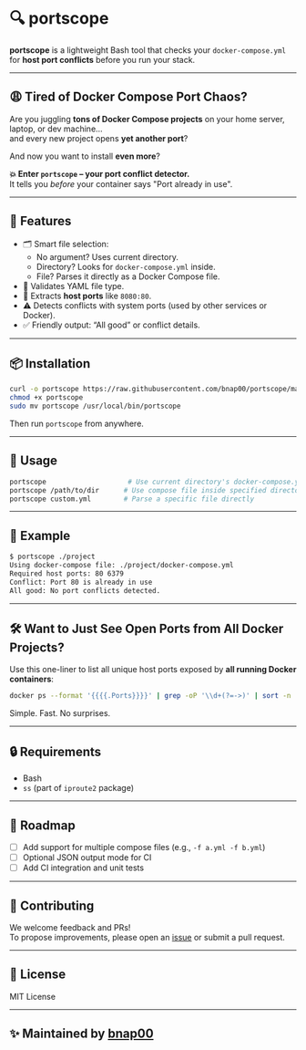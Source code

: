 # 🔍 portscope

**portscope** is a lightweight Bash tool that checks your `docker-compose.yml` for **host port conflicts** before you run your stack.

---

## 😩 Tired of Docker Compose Port Chaos?

Are you juggling **tons of Docker Compose projects** on your home server, laptop, or dev machine…  
and every new project opens **yet another port**?

And now you want to install **even more**?

**💥 Enter `portscope` – your port conflict detector.**  
It tells you *before* your container says "Port already in use".

---

## 🧠 Features

- 🗂️ Smart file selection:
  - No argument? Uses current directory.
  - Directory? Looks for `docker-compose.yml` inside.
  - File? Parses it directly as a Docker Compose file.
- 🧪 Validates YAML file type.
- 🔎 Extracts **host ports** like `8080:80`.
- ⚠️ Detects conflicts with system ports (used by other services or Docker).
- ✅ Friendly output: “All good” or conflict details.

---

## 📦 Installation

```bash
curl -o portscope https://raw.githubusercontent.com/bnap00/portscope/main/portscope.sh
chmod +x portscope
sudo mv portscope /usr/local/bin/portscope
```

Then run `portscope` from anywhere.

---

## 🚀 Usage

```bash
portscope                    # Use current directory's docker-compose.yml
portscope /path/to/dir      # Use compose file inside specified directory
portscope custom.yml        # Parse a specific file directly
```

---

## 📂 Example

```bash
$ portscope ./project
Using docker-compose file: ./project/docker-compose.yml
Required host ports: 80 6379
Conflict: Port 80 is already in use
All good: No port conflicts detected.
```

---

## 🛠 Want to Just See Open Ports from All Docker Projects?

Use this one-liner to list all unique host ports exposed by **all running Docker containers**:

```bash
docker ps --format '{{{{.Ports}}}}' | grep -oP '\\d+(?=->)' | sort -n | uniq
```

Simple. Fast. No surprises.

---

## 🔒 Requirements

- Bash
- `ss` (part of `iproute2` package)

---

## 🧪 Roadmap

- [ ] Add support for multiple compose files (e.g., `-f a.yml -f b.yml`)
- [ ] Optional JSON output mode for CI
- [ ] Add CI integration and unit tests

---

## 🤝 Contributing

We welcome feedback and PRs!  
To propose improvements, please open an [issue](https://github.com/bnap00/portscope/issues) or submit a pull request.

---

## 📄 License

MIT License

---

## ✨ Maintained by [bnap00](https://github.com/bnap00)
